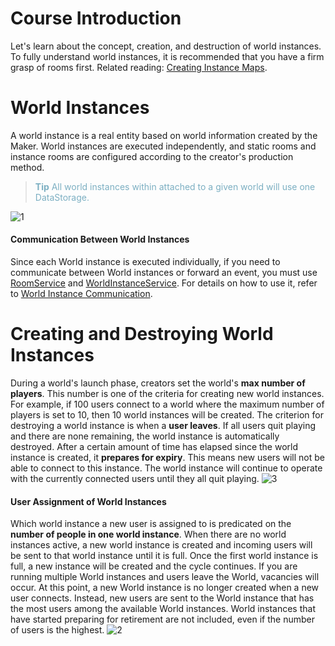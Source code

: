 # Course Introduction
Let's learn about the concept, creation, and destruction of world instances. To fully understand world instances, it is recommended that you have a firm grasp of rooms first. Related reading: [Creating Instance Maps](/docs/?postId=540{"target":"_self"}).
# World Instances
A world instance is a real entity based on world information created by the Maker. World instances are executed independently, and static rooms and instance rooms are configured according to the creator's production method.

><span style="color: #7cafc2">**Tip**
> All world instances within attached to a given world will use one DataStorage.</span>

![1](https://mod-file.dn.nexoncdn.co.kr/bbs/1679291060113a0eff84f08214ed49d8a58ab3ba25664.png "1")
#### Communication Between World Instances
Since each World instance is executed individually, if you need to communicate between World instances or forward an event, you must use [RoomService](/apiReference/Services/RoomService{"target":"_self"}) and [WorldInstanceService](/apiReference/Services/WorldInstanceService{"target":"_self"}). For details on how to use it, refer to [World Instance Communication](/docs?postId=999{"target":"_self"}).

# Creating and Destroying World Instances
During a world's launch phase, creators set the world's **max number of players**. This number is one of the criteria for creating new world instances. For example, if 100 users connect to a world where the maximum number of players is set to 10, then 10 world instances will be created. 
The criterion for destroying a world instance is when a **user leaves**. If all users quit playing and there are none remaining, the world instance is automatically destroyed. 
After a certain amount of time has elapsed since the world instance is created, it **prepares for expiry**. This means new users will not be able to connect to this instance. The world instance will continue to operate with the currently connected users until they all quit playing.
![3](https://mod-file.dn.nexoncdn.co.kr/bbs/1679291087805feeafc80d6894e21bb6fa7acd50caf64.png "3")


#### User Assignment of World Instances
Which world instance a new user is assigned to is predicated on the **number of people in one world instance**. When there are no world instances active, a new world instance is created and incoming users will be sent to that world instance until it is full. Once the first world instance is full, a new instance will be created and the cycle continues. 
If you are running multiple World instances and users leave the World, vacancies will occur. At this point, a new World instance is no longer created when a new user connects. Instead, new users are sent to the World instance that has the most users among the available World instances. World instances that have started preparing for retirement are not included, even if the number of users is the highest.
![2](https://mod-file.dn.nexoncdn.co.kr/bbs/167929120294711f23765789448a4a0b99bacfb91db09.png "2")